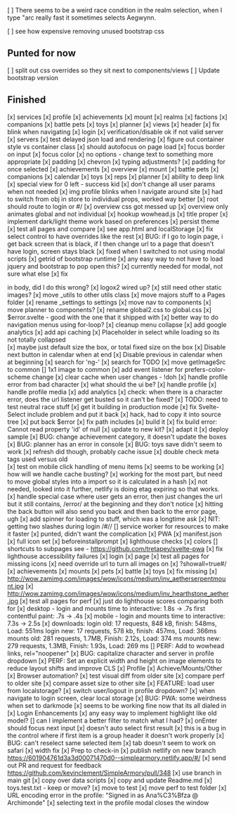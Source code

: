 [ ] There seems to be a weird race condition in the realm selection, when I type "arc really fast it sometimes selects Aegwynn.

[ ] see how expensive removing unused bootstrap css

## Punted for now #######
[ ] split out css overrides so they sit next to components/views
[ ] Update bootstrap version

## Finished #######
[x] services
  [x] profile
  [x] achievements
  [x] mount
  [x] realms
  [x] factions
  [x] companions
  [x] battle pets
  [x] toys
  [x] planner
[x] views
  [x] header
    [x] fix blink when navigating
  [x] login
    [x] verification/disable ok if not valid server
    [x] servers
      [x] test delayed json load and rendering
      [x] figure out container style vs container class
      [x] should autofocus on page load
      [x] focus border on input
      [x] focus color
      [x] no options - change text to something more appropriate
      [x] padding
      [x] chevron
      [x] typing adjustments?
      [x] padding for once selected
  [x] achievements
  [x] overview
  [x] mount
  [x] battle pets
  [x] companions
  [x] calendar
  [x] toys
  [x] reps
  [x] planner
    [x] ability to deep link
    [x] special view for 0 left - success kid
[x] don't change all user params when not needed
  [x] img profile blinks when I navigate around site
  [x] had to switch from obj in store to individual props, worked way better
[x] root should route to login or #/
[x] overview css got messed up
[x] overview only animates global and not individual
[x] hookup wowhead.js
[x] title proper
[x] implement dark/light theme work based on preferences
  [x] persist theme
  [x] test all pages and compare
  [x] see app.html and localStorage
  [x] fix select control to have overrides like the rest
[x] BUG: if I go to login page, i get back screen that is black, if I then
    change url to a page that doesn't have login, screen stays black
    [x] fixed when I switched to not using modal scripts
[x] getrid of bootstrap runtime
  [x] any easy way to not have to load jquery and bootstrap to pop open this?
  [x] currently needed for modal, not sure what else
[x] fix <main></main> in body, did I do this wrong?
[x] logox2 wired up?
[x] still need other static images?
[x] move _utils to other utils class
[x] move majors stuff to a Pages folder
[x] rename _settings to settings
[x] move nav to components
[x] move planner to components?
[x] rename global2.css to global.css
[x] $error.svelte - good with the one that it shipped with
[x] better way to do navigation menus using for-loop?
[x] cleanup menu collapse
[x] add google analytics
[x] add api caching
[x] Placeholder in select while loading so its not totally collapsed  
  [x] maybe just default size the box, or total fixed size on the box
[x] Disable next button in calendar when at end
[x] Disable previous in calendar when at beginning
[x] search for 'ng-'
[x] search for TODO
[x] move getImageSrc to common
[\] 1x1 image to common
[x] add event listener for prefers-color-scheme change
[x] clear cache when user changes - !doh
[x] handle profile error from bad character
  [x] what should the ui be?
  [x] handle profile
  [x] handle profile media
  [x] add analytics
[x] check: when there is a character error, does the url listener get busted so it can't be fixed?
[x] TODO: need to test neutral race stuff
[x] get it building in production mode
  [x] fix Svelte-Select include problem and put it back
    [x] hack, had to copy it into source tree
  [x] put back $error
  [x] fix path includes
  [x] build it
    [x] fix build error: Cannot read property 'id' of null
  [x] update to new kit?
  [x] adapt it
  [x] deploy sample
[x] BUG: change achievement category, it doesn't update the boxes
[x] BUG: planner has an error in console
[x] BUG: toys save didn't seem to work
  [x] refresh did though, probably cache issue
[x] double check meta tags used versus old  
[x] test on mobile click handling of menu items
  [x] seems to be working
[x] how will we handle cache busting?
  [x] working for the most part, but need to move global styles
      into a import so it is calculated in a hash
  [x] not needed, looked into it further, netlify is doing etag expiring
      so that works.  
[x] handle special case where user gets an error, then just changes the url
    but it still contains, /error/ at the beginning and they don't notice
[x] hitting the back button will also send you back and then back to the error page, ugh
[x] add spinner for loading to stuff, which was a longtime ask
[x] NIT: getting two slashes during login /#//
[\] service worker for resources to make it faster
  [x] punted, didn't want the complication
[x] PWA
  [x] manifest.json
  [x] full icon set
  [x] beforeinstallprompt
  [x] lighthouse checks
  [x] colors
  [\] shortcuts to subpages
  see - https://github.com/tretapey/svelte-pwa
[x] fix lighthouse accessibility failures 
  [x] login
  [x] page
[x] test all pages for missing icons
  [x] need override url to turn all images on
    [x] ?showall=true#/
  [x] achievements
  [x] mounts
  [x] pets
  [x] battle
  [x] toys
  [x] fix missing
    [x] http://wow.zamimg.com/images/wow/icons/medium/inv_aetherserpentmount.jpg
    [x] http://wow.zamimg.com/images/wow/icons/medium/inv_hearthstone_aether.jpg
[x] test all pages for perf
  [x] just do lighthouse scores comparing both for 
    [x] desktop - login and mounts
      time to interactive: 1.8s -> .7s
      first contentful paint: .7s -> .4s
    [x] mobile - login and mounts
      time to interactive: 7.3s -> 2.5s
  [x] downloads:
    login old: 17 requests, 848 kB, finish: 548ms, Load: 551ms
    login new: 17 requests, 578 kb, finish: 457ms, Load: 366ms
    mounts old: 281 requests, 1.7MB, Finish: 2.12s, Load: 374 ms
    mounts new: 279 requests, 1.3MB, Finish: 1.93s, Load: 269 ms
[\] PERF: Add to wowhead links, rel="noopener"
[x] BUG: capitalize character and server in profile dropdown
[x] PERF: Set an explicit width and height on image elements to reduce layout shifts and improve CLS
  [x] Profile
  [x] Achieve/Mounts/Other
[x] Browser automation?
    [x] test visual diff from older site
    [x] compare perf to older site
    [x] compare asset size to other site
[x] FEATURE: load user from localstorage?
  [x] switch user/logout in profile dropdown?
  [x] when navigate to login screen, clear local storage
[x] BUG: PWA: some weirdness when set to darkmode
  [x] seems to be working fine now that its all dialed in
[x] Login Enhancements
  [x] any easy way to implement highlight like old model?
  [\] can I implement a better filter to match what I had?
  [x] onEnter should focus next input
  [x] doesn't auto select first result
    [x] this is a bug in the control where if first item is a group header it doesn't work properly
  [x] BUG: can't reselect same selected item
  [x] tab doesn't seem to work on safari
  [x] width fix
[x] Prep to check-in
  [x] publish netlify on new branch
    https://601904761d3a3d00071470d0--simplearmory.netlify.app/#/
  [x] send out PR and request for feedback
    https://github.com/kevinclement/SimpleArmory/pull/348
  [x] use branch in main git
  [x] copy over data scripts
  [x] copy and update Readme.md
  [x] toys.test.txt - keep or move?
    [x] move to test
  [x] move perf to test folder
[x] URL encoding error in the profile: "Signed in as Ana%C3%Bfza @ Archimonde"
[x] selecting text in the profile modal closes the window
